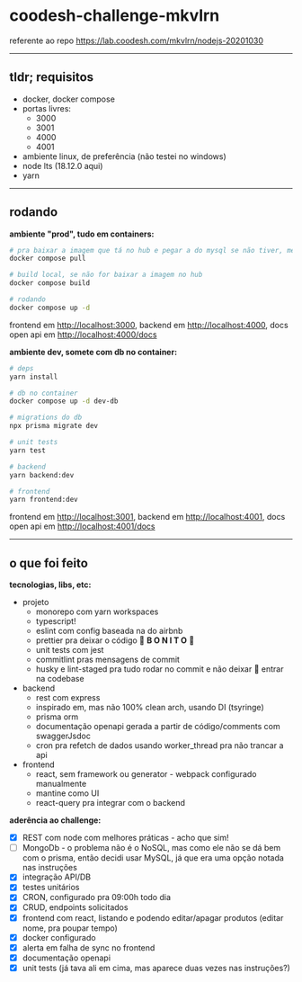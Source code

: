 # coodesh-challenge-mkvlrn

referente ao repo <https://lab.coodesh.com/mkvlrn/nodejs-20201030>

---

## tldr; requisitos

- docker, docker compose
- portas livres:
  - 3000
  - 3001
  - 4000
  - 4001
- ambiente linux, de preferência (não testei no windows)
- node lts (18.12.0 aqui)
- yarn

---

## rodando

**ambiente "prod", tudo em containers:**

```bash
# pra baixar a imagem que tá no hub e pegar a do mysql se não tiver, melhor que buildar localmente imo
docker compose pull

# build local, se não for baixar a imagem no hub
docker compose build

# rodando
docker compose up -d
```

frontend em <http://localhost:3000>, backend em <http://localhost:4000>, docs open api em <http://localhost:4000/docs>

**ambiente dev, somete com db no container:**

```bash
# deps
yarn install

# db no container
docker compose up -d dev-db

# migrations do db
npx prisma migrate dev

# unit tests
yarn test

# backend
yarn backend:dev

# frontend
yarn frontend:dev
```

frontend em <http://localhost:3001>, backend em <http://localhost:4001>, docs open api em <http://localhost:4001/docs>

---

## o que foi feito

**tecnologias, libs, etc:**

- projeto
  - monorepo com yarn workspaces
  - typescript!
  - eslint com config baseada na do airbnb
  - prettier pra deixar o código 💄 **B O N I T O** 💄
  - unit tests com jest
  - commitlint pras mensagens de commit
  - husky e lint-staged pra tudo rodar no commit e não deixar 💩 entrar na codebase
- backend
  - rest com express
  - inspirado em, mas não 100% clean arch, usando DI (tsyringe)
  - prisma orm
  - documentação openapi gerada a partir de código/comments com swaggerJsdoc
  - cron pra refetch de dados usando worker_thread pra não trancar a api
- frontend
  - react, sem framework ou generator - webpack configurado manualmente
  - mantine como UI
  - react-query pra integrar com o backend

**aderência ao challenge:**

- [x] REST com node com melhores práticas - acho que sim!
- [ ] MongoDb - o problema não é o NoSQL, mas como ele não se dá bem com o prisma, então decidi usar MySQL, já que era uma opção notada nas instruções
- [x] integração API/DB
- [x] testes unitários
- [x] CRON, configurado pra 09:00h todo dia
- [x] CRUD, endpoints solicitados
- [x] frontend com react, listando e podendo editar/apagar produtos (editar nome, pra poupar tempo)
- [x] docker configurado
- [x] alerta em falha de sync no frontend
- [x] documentação openapi
- [x] unit tests (já tava ali em cima, mas aparece duas vezes nas instruções?)
